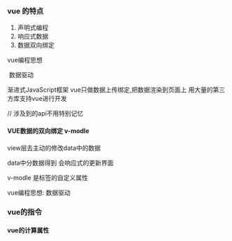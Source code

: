 ### vue 的特点

1. 声明式编程
2. 响应式数据
3. 数据双向绑定

vue编程思想

​			数据驱动

渐进式JavaScript框架                  vue只做数据上传绑定,把数据渲染到页面上     用大量的第三方库支持vue进行开发

// 涉及到的api不用特别记忆



#### VUE数据的双向绑定   v-modle

view层去主动的修改data中的数据

data中分数据得到  会响应式的更新界面 

v-modle  是标签的自定义属性



vue编程思想:   数据驱动





### vue的指令

####  vue的计算属性


